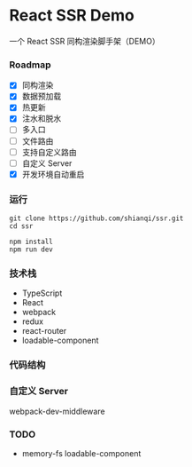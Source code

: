 # React SSR Demo

一个 React SSR 同构渲染脚手架（DEMO）

### Roadmap

- [x] 同构渲染
- [x] 数据预加载
- [x] 热更新
- [x] 注水和脱水
- [ ] 多入口
- [ ] 文件路由
- [ ] 支持自定义路由
- [ ] 自定义 Server
- [x] 开发环境自动重启

### 运行

```
git clone https://github.com/shianqi/ssr.git
cd ssr

npm install
npm run dev
```

### 技术栈

- TypeScript
- React
- webpack
- redux
- react-router
- loadable-component

### 代码结构

### 自定义 Server

webpack-dev-middleware

### TODO

- memory-fs loadable-component
